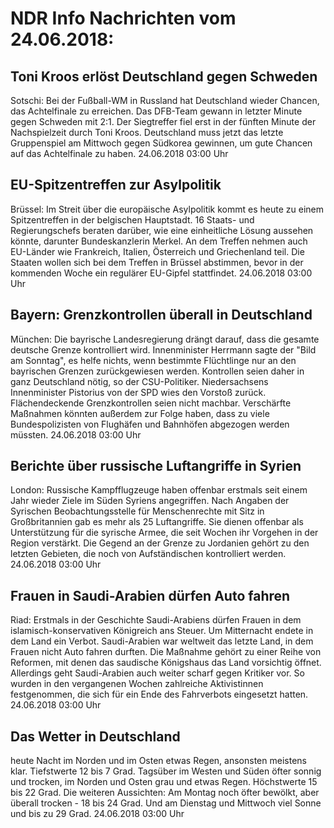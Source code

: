 # NDR Info Nachrichten vom 24.06.2018:


## Toni Kroos erlöst Deutschland gegen Schweden
Sotschi:	Bei der Fußball-WM in Russland hat Deutschland wieder Chancen, das Achtelfinale zu erreichen. Das DFB-Team gewann in letzter Minute gegen Schweden mit 2:1. Der Siegtreffer fiel erst in der fünften Minute der Nachspielzeit durch Toni Kroos. Deutschland muss jetzt das letzte Gruppenspiel am Mittwoch gegen Südkorea gewinnen, um gute Chancen auf das Achtelfinale zu haben. 24.06.2018 03:00 Uhr 

## EU-Spitzentreffen zur Asylpolitik
Brüssel:	Im Streit über die europäische Asylpolitik kommt es heute zu einem Spitzentreffen in der belgischen Hauptstadt. 16 Staats- und Regierungschefs beraten darüber, wie eine einheitliche Lösung aussehen könnte, darunter Bundeskanzlerin Merkel. An dem Treffen nehmen auch EU-Länder wie Frankreich, Italien, Österreich und Griechenland teil. Die Staaten wollen sich bei dem Treffen in Brüssel abstimmen, bevor in der kommenden Woche ein regulärer EU-Gipfel stattfindet. 24.06.2018 03:00 Uhr 

## Bayern: Grenzkontrollen überall in Deutschland
München: Die bayrische Landesregierung drängt darauf, dass die gesamte deutsche Grenze kontrolliert wird. Innenminister Herrmann sagte der "Bild am Sonntag", es helfe nichts, wenn bestimmte Flüchtlinge nur an den bayrischen Grenzen zurückgewiesen werden. Kontrollen seien daher in ganz Deutschland nötig, so der CSU-Politiker. Niedersachsens Innenminister Pistorius von der SPD wies den Vorstoß zurück. Flächendeckende Grenzkontrollen seien nicht machbar. Verschärfte Maßnahmen könnten außerdem zur Folge haben, dass zu viele Bundespolizisten von Flughäfen und Bahnhöfen abgezogen werden müssten. 24.06.2018 03:00 Uhr 

## Berichte über russische Luftangriffe in Syrien
London:	Russische Kampfflugzeuge haben offenbar erstmals seit einem Jahr wieder Ziele im Süden Syriens angegriffen. Nach Angaben der Syrischen Beobachtungsstelle für Menschenrechte mit Sitz in Großbritannien gab es mehr als 25 Luftangriffe. Sie dienen offenbar als Unterstützung für die syrische Armee, die seit Wochen ihr Vorgehen in der Region verstärkt. Die Gegend an der Grenze zu Jordanien gehört zu den letzten Gebieten, die noch von Aufständischen kontrolliert werden. 24.06.2018 03:00 Uhr 

## Frauen in Saudi-Arabien dürfen Auto fahren
Riad:	Erstmals in der Geschichte Saudi-Arabiens dürfen Frauen in dem islamisch-konservativen Königreich ans Steuer. Um Mitternacht endete in dem Land ein Verbot. Saudi-Arabien war weltweit das letzte Land, in dem Frauen nicht Auto fahren durften. Die Maßnahme gehört zu einer Reihe von Reformen, mit denen das saudische Königshaus das Land vorsichtig öffnet. Allerdings geht Saudi-Arabien auch weiter scharf gegen Kritiker vor. So wurden in den vergangenen Wochen zahlreiche Aktivistinnen festgenommen, die sich für ein Ende des Fahrverbots eingesetzt hatten. 24.06.2018 03:00 Uhr 

## Das Wetter in Deutschland
heute Nacht im Norden und im Osten etwas Regen, ansonsten meistens klar. Tiefstwerte 12 bis 7 Grad. Tagsüber im Westen und Süden öfter sonnig und trocken, im Norden und Osten grau und etwas Regen. Höchstwerte 15 bis 22 Grad. Die weiteren Aussichten:
Am Montag noch öfter bewölkt, aber überall trocken - 18 bis 24 Grad. Und am Dienstag und Mittwoch viel Sonne und bis zu 29 Grad. 24.06.2018 03:00 Uhr 
